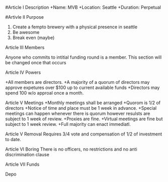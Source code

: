 #Article I Description
+Name: MVB
+Location: Seattle
+Duration: Perpetual

#Artivle II Purpose
1. Create a fempto brewery with a physical presence in seattle
2. Be awesome
3. Break even (maybe) 


Article III Members

Anyone who commits to intitial funding round is a member. This section will be changed once that occurs 

Article IV Powers

+All members are directors.
+A majority of a quorum of directors may approve expetures over $100 up to current available funds
+Directors may spend 100 w/o approal once a month.

Article V Meetings
+Monthly meetings shall be arranged
+Quorom is 1/2 of directors
+Notice of time and place must be 1 week in advance.
+Special meetings can happen whenever there is quorum however resulsts are subject to 1 week of review.
+Proxies are fine. 
+Virtual meetings are fine but subject to 1 week review.
+Full majority can enact immediatl.

Article V Removal 
Requires 3/4 vote and compensation of 1/2 of investment to date.

Article VI Boring
There is no officers, no restrictions and no anti discrimination clause

Article VII Funds

Depo
